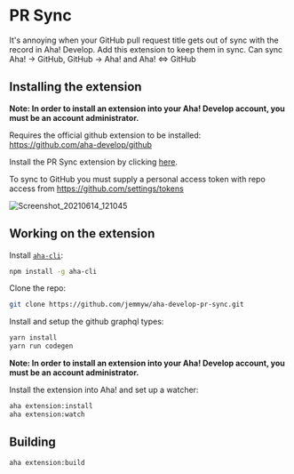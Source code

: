 # PR Sync
  
It's annoying when your GitHub pull request title gets out of sync with the record in Aha! Develop. Add this extension to keep them in sync. Can sync Aha! -> GitHub, GitHub -> Aha! and Aha! <=> GitHub

## Installing the extension

**Note: In order to install an extension into your Aha! Develop account, you must be an account administrator.**

Requires the official github extension to be installed: https://github.com/aha-develop/github

Install the PR Sync extension by clicking [here](https://secure.aha.io/settings/account/extensions/install?url=https://github.com/jemmyw/aha-develop-pr-sync/releases/download/1.0.0/jemmyw.pr-sync-v1.0.0.gz).

To sync to GitHub you must supply a personal access token with repo access from https://github.com/settings/tokens

![Screenshot_20210614_121045](https://user-images.githubusercontent.com/8016/121826002-9699e580-cd09-11eb-9c5b-e07f1dab3acb.png)

## Working on the extension

Install [`aha-cli`](https://github.com/aha-app/aha-cli):

```sh
npm install -g aha-cli
```

Clone the repo:

```sh
git clone https://github.com/jemmyw/aha-develop-pr-sync.git
```

Install and setup the github graphql types:

```sh
yarn install
yarn run codegen
```

**Note: In order to install an extension into your Aha! Develop account, you must be an account administrator.**

Install the extension into Aha! and set up a watcher:

```sh
aha extension:install
aha extension:watch
```

## Building


```sh
aha extension:build
```
